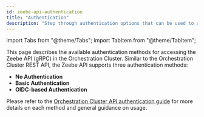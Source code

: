 ```yaml
---
id: zeebe-api-authentication
title: "Authentication"
description: "Step through authentication options that can be used to access the Zeebe API (gRPC)."
---
```


import Tabs from "@theme/Tabs";
import TabItem from "@theme/TabItem";

This page describes the available authentication methods for accessing the Zeebe API (gRPC) in the Orchestration Cluster. Similar to the Orchestration Cluster REST API, the Zeebe API supports three authentication methods:

- **No Authentication**
- **Basic Authentication**
- **OIDC-based Authentication**

Please refer to the [Orchestration Cluster API authentication guide](./../orchestration-cluster-api-rest/orchestration-cluster-api-rest-authentication.md) for more details on each method and general guidance on usage.
